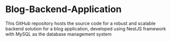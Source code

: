 # Blog-Backend-Application
This GitHub repository hosts the source code for a robust and scalable backend solution for a blog application, developed using NestJS framework with MySQL as the database management system
